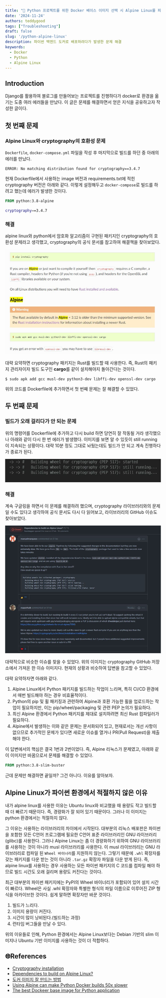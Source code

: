 ```yaml
---
title: "🐋 Python 프로젝트를 위한 Docker 베이스 이미지 선택 시 Alpine Linux를 피하는 이유"
date: '2024-11-24'
authors: teddygood
tags: ["Troubleshooting"]
draft: false
slug: '/python-alpine-linux'
description: 파이썬 백엔드 도커로 배포하려다가 발생한 문제 해결
keywords:
  - Docker
  - Python
  - Alpine Linux
---
```


## Introduction

Django를 활용하여 블로그를 만들어보는 프로젝트를 진행하다가 docker로 환경을 옮기는 도중 여러 에러들을 만났다. 이 글은 문제를 해결하면서 얻은 지식을 공유하고자 작성한 글이다.

## 첫 번째 문제

### Alpine Linux와 cryptography의 호환성 문제

`Dockerfile`, `docker-compose.yml` 파일을 작성 후 마지막으로 빌드를 하던 중 아래의 에러를 만났다.

```
ERROR: No matching distribution found for cryptography==3.4.7
```

현재 Dockerfile에서 사용하는 image 버전과 requirements.txt에 적힌 cryptography 버전은 아래와 같다. 이렇게 설정해두고 `docker-compose`로 빌드를 하려고 했는데 에러가 발생한 것이다.

```Dockerfile
FROM python:3.8-alpine
```

```bash
cryptography==3.4.7
```

### 해결

alpine linux와 python에서 암호화 알고리즘이 구현된 패키지인 cryptography의 호환성 문제라고 생각했고, cryptography의 공식 문서를 참고하여 해결책을 찾아보았다.

![crypto-doc](../assets/troubleshooting/cryptography-doc.jpg)

대략 요약하면 cryptography 패키지는 Rust를 빌드할 때 사용한다. 즉, Rust의 패키지 관리자이자 빌드 도구인 **cargo**를 같이 설치해야지 돌아간다는 것이다. 

```shell
$ sudo apk add gcc musl-dev python3-dev libffi-dev openssl-dev cargo
```

위의 코드를 Dockerfile에 추가하면서 첫 번째 문제는 잘 해결할 수 있었다.

## 두 번째 문제

### 빌드가 오래 걸리다가 안 되는 문제

위의 명령어를 Dockerfile에 추가하고 다시 build 하면 당연히 잘 작동될 거라 생각했으나 아래와 같이 다시 한 번 에러가 발생했다. 이미지를 보면 알 수 있듯이 still running이 지속되는 상황이다. 대략 10분 정도 그대로 놔뒀는데도 빌드가 안 되고 계속 진행하다가 종료가 된다.

![더 상세한 details](../assets/troubleshooting/crypto-building-error.jpg)

### 해결

계속 구글링을 하면서 이 문제를 해결하려 했으며, cryptography 라이브러리와의 문제일 수도 있다고 생각하여 공식 문서도 다시 다 읽어보고, 라이브러리의 GitHub 이슈도 찾아보았다.

![더 상세한 details](../assets/troubleshooting/alpine-linux-build-issue.jpg)

대략적으로 비슷한 이슈를 찾을 수 있었다. 위의 이미지는 cryptography GitHub 저장소에서 가져온 한 이슈 이미지다. 현재의 상황과 비슷하여 답변을 참고할 수 있었다.

대략 요약하자면 아래와 같다.

1. Alpine Linux에서 Python 패키지를 빌드하는 작업이 느리며, 특히 CI/CD 환경에서 매번 빌드해야 하는 경우 비효율적이다.
2. Python의 pip 및 휠 패키징과 관련하여 Alpine과 호환 가능한 휠을 업로드하는 작업이 필요하지만, 이는 pip/wheel/packaging 및 관련 PEP 논의가 필요하다.
3. 최신 Alpine 환경에서 Python 패키지를 제대로 설치하려면 최신 Rust 컴파일러가 필요하다.
4. Alpine에서 발생하는 이와 같은 문제는 문서화되어 있고, 현재로서는 개선 사항이 없으므로 추가적인 문제가 있다면 새로운 이슈를 열거나 PR(Pull Request)을 제출해야 한다.

이 답변에서의 핵심은 결국 1번과 2번이었다. 즉, Alpine 리눅스가 문제였고, 아래와 같이 이미지만 바꿈으로서 문제를 해결할 수 있었다.

```Dockerfile
FROM python:3.8-slim-buster
```

근데 문제만 해결하면 끝일까? 그건 아니다. 이유를 알아보자.

## Alpine Linux가 파이썬 환경에서 적절하지 않은 이유

내가 alpine linux를 사용한 이유는 Ubuntu linux와 비교했을 때 용량도 작고 빌드할 때 더 빠르기 때문이다. 즉, 경량화가 잘 되어 있기 때문이다. 그러나 이 이미지는 python 환경에서는 적절하지 않다.

그 이유는 사용하는 라이브러리의 차이에서 시작된다. 대부분의 리눅스 배포판은 파이썬을 포함한 모든 C언어 프로그램에 필요한 C언어 표준 라이브러리인 GNU 라이브러리(glibc)를 사용한다. 그러나 Alpine Linux는 좀 더 경량화하기 위하여 GNU 라이브러리를 사용하는 것이 아니라 musl 라이브러리를 사용한다. 이 musl 라이브러리는 GNU 라이브러리로 컴파일 된 `Wheel 바이너리`를 지원하지 않는다. 그렇기 때문에 `.whl` 확장자를 갖는 패키지를 다운 받는 것이 아니라 `.tar.gz` 확장자 파일을 다운 받게 된다. 즉, alpine linux를 사용하는 경우 사용하는 모든 파이썬 패키지의 C 코드를 컴파일 해야 하므로 빌드 시간도 오래 걸리며 용량도 커진다는 것이다.

최근 대부분의 파이썬 패키지에는 PyPI의 Wheel 바이너리가 포함되어 있어 설치 시간이 빠르다. Wheel은 사실 .whl 확장자와 특별한 형식의 파일 이름으로 이루어진 ZIP 형식을 아카이브한 것이다. 쉽게 말하면 확장자만 바꾼 것이다.

1. 빌드가 느리다.
2. 이미지 용량이 커진다.
3. 시간이 많이 낭비된다.(빌드하는 과정)
4. 런타임 버그들을 만날 수 있다.

위의 이유들로 인해, Python 환경에서는 Alpine Linux보다는 Debian 기반의 slim 이미지나 Ubuntu 기반 이미지를 사용하는 것이 더 적합하다.

## 🌐References

- [Cryptography installation](https://cryptography.io/en/latest/installation/)
- [Dependencies to build on Alpine Linux?](https://github.com/pyca/cryptography/issues/5776)
- [도커 이미지 잘 만드는 방법](https://jonnung.dev/docker/2020/04/08/optimizing-docker-images/)
- [Using Alpine can make Python Docker builds 50x slower](https://pythonspeed.com/articles/alpine-docker-python/)
- [The best Dockeer base image for Python application](https://pythonspeed.com/articles/base-image-python-docker-images/)
